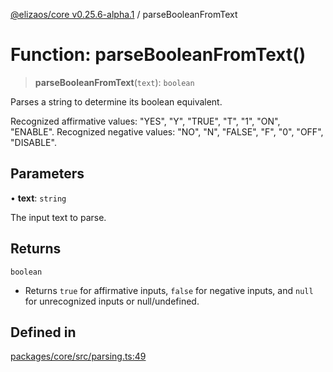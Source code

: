 [@elizaos/core v0.25.6-alpha.1](../index.md) / parseBooleanFromText

# Function: parseBooleanFromText()

> **parseBooleanFromText**(`text`): `boolean`

Parses a string to determine its boolean equivalent.

Recognized affirmative values: "YES", "Y", "TRUE", "T", "1", "ON", "ENABLE".
Recognized negative values: "NO", "N", "FALSE", "F", "0", "OFF", "DISABLE".

## Parameters

• **text**: `string`

The input text to parse.

## Returns

`boolean`

- Returns `true` for affirmative inputs, `false` for negative inputs, and `null` for unrecognized inputs or null/undefined.

## Defined in

[packages/core/src/parsing.ts:49](https://github.com/divine-comedian/eliza/blob/main/packages/core/src/parsing.ts#L49)
